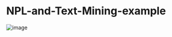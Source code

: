 # NPL-and-Text-Mining-example
![image](https://user-images.githubusercontent.com/69175831/223515042-3fa995b4-d4f3-4c00-b4da-d05d98ced0ed.png)
